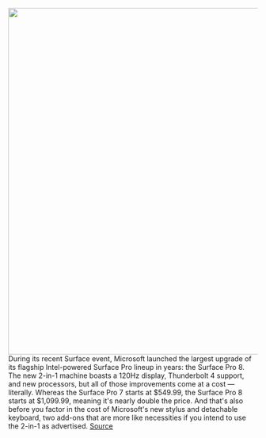 <img src='https://cdn.vox-cdn.com/thumbor/XAkCWkBnxOJq425LGkRMu1-xDWE=/0x0:2040x1360/1200x800/filters:focal(857x517:1183x843)/cdn.vox-cdn.com/uploads/chorus_image/image/69927363/bfarsace_210921_4770_0010.0.jpg' width='700px' /><br/>
During its recent Surface event, Microsoft launched the largest upgrade of its flagship Intel-powered Surface Pro lineup in years: the Surface Pro 8. The new 2-in-1 machine boasts a 120Hz display, Thunderbolt 4 support, and new processors, but all of those improvements come at a cost — literally. Whereas the Surface Pro 7 starts at $549.99, the Surface Pro 8 starts at $1,099.99, meaning it's nearly double the price. And that's also before you factor in the cost of Microsoft's new stylus and detachable keyboard, two add-ons that are more like necessities if you intend to use the 2-in-1 as advertised.
<a href='https://www.theverge.com/22688324/microsoft-surface-pro-7-vs-8-spec-comparison-upgrade-worthwhile'> Source <a/>